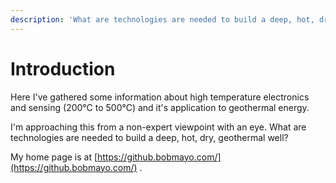 ```yaml
---
description: 'What are technologies are needed to build a deep, hot, dry, geothermal well?'
---
```


# Introduction

Here I've gathered some information about high temperature electronics and sensing \(200°C to 500°C\) and it's application to geothermal energy.

I'm approaching this from a non-expert viewpoint with an eye. What are technologies are needed to build a deep, hot, dry, geothermal well?

My home page is at [https://github.bobmayo.com/](https://github.bobmayo.com/) .



